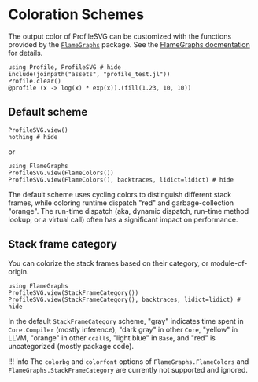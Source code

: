 # Coloration Schemes

The output color of ProfileSVG can be customized with the functions provided by
the [`FlameGraphs`](https://timholy.github.io/FlameGraphs.jl/stable/) package.
See the [FlameGraphs docmentation](https://timholy.github.io/FlameGraphs.jl/stable/#Rendering-a-flame-graph-1)
for details.

```@setup ex
using Profile, ProfileSVG # hide
include(joinpath("assets", "profile_test.jl"))
Profile.clear()
@profile (x -> log(x) * exp(x)).(fill(1.23, 10, 10))
```

## Default scheme
```@example ex
ProfileSVG.view()
nothing # hide
```
or
```@example ex
using FlameGraphs
ProfileSVG.view(FlameColors())
ProfileSVG.view(FlameColors(), backtraces, lidict=lidict) # hide
```
The default scheme uses cycling colors to distinguish different stack frames,
while coloring runtime dispatch "red" and garbage-collection "orange". The
run-time dispatch (aka, dynamic dispatch, run-time method lookup, or a virtual
call) often has a significant impact on performance.

## Stack frame category
You can colorize the stack frames based on their category, or module-of-origin.

```@example ex
using FlameGraphs
ProfileSVG.view(StackFrameCategory())
ProfileSVG.view(StackFrameCategory(), backtraces, lidict=lidict) # hide
```
In the default `StackFrameCategory` scheme, "gray" indicates time spent in
`Core.Compiler` (mostly inference), "dark gray" in other `Core`, "yellow" in
LLVM, "orange" in other `ccalls`, "light blue" in `Base`, and "red" is
uncategorized (mostly package code).


!!! info
    The `colorbg` and `colorfont` options of `FlameGraphs.FlameColors` and
    `FlameGraphs.StackFrameCategory` are currently not supported and ignored.
